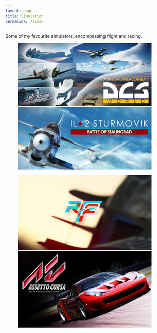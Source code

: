 ```yaml
---
layout: page
title: Simulation
permalink: /sims/
---
```


Some of my favourite simulators, encompassing flight and racing.

<figure class="half">
    <a href="/sims/dcs"><img src="/assets/img/sims/logo_dcs.jpg"></a>
    <a href="/sims/il2"><img src="/assets/img/sims/logo_il2.jpg"></a>
</figure>
<figure class="half">
    <a href="/sims/rf2"><img src="/assets/img/sims/logo_rf2.jpg"></a>
    <a href="/sims/ac"><img src="/assets/img/sims/logo_ac.jpg"></a>
</figure>